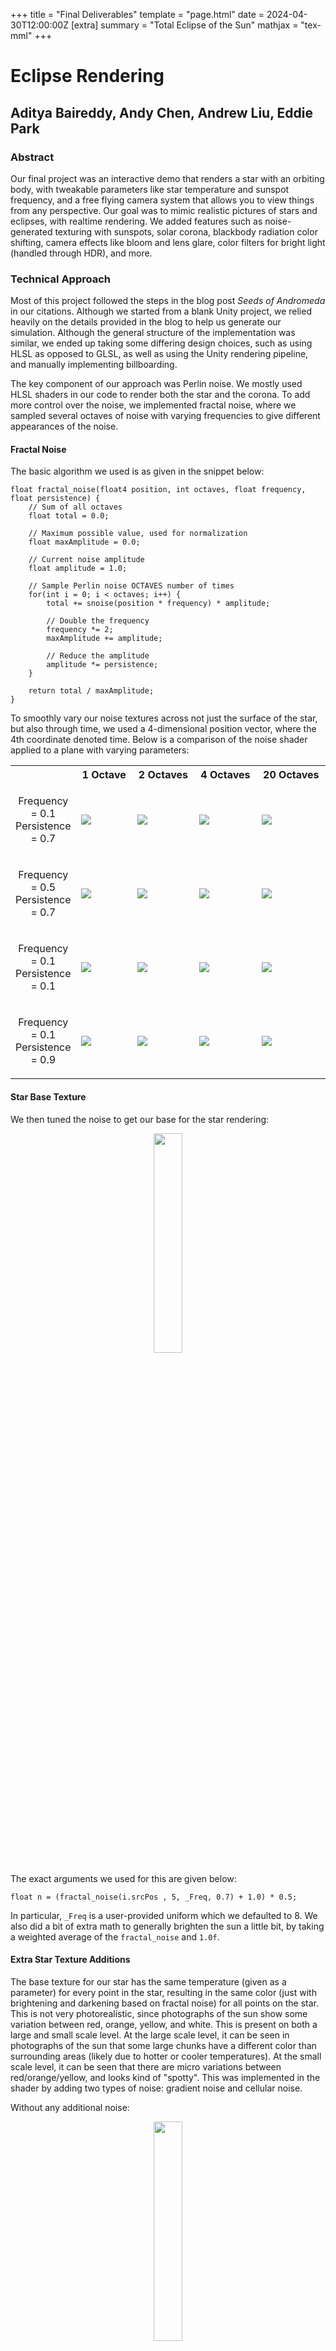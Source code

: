 +++
title = "Final Deliverables"
template = "page.html"
date = 2024-04-30T12:00:00Z
[extra]
summary = "Total Eclipse of the Sun"
mathjax = "tex-mml"
+++

# Eclipse Rendering
## Aditya Baireddy, Andy Chen, Andrew Liu, Eddie Park

### Abstract

Our final project was an interactive demo that renders a star with an orbiting body, with tweakable parameters like star temperature and sunspot frequency, and a free flying camera system that allows you to view things from any perspective. Our goal was to mimic realistic pictures of stars and eclipses, with realtime rendering. We added features such as noise-generated texturing with sunspots, solar corona, blackbody radiation color shifting, camera effects like bloom and lens glare, color filters for bright light (handled through HDR), and more. 

### Technical Approach 

Most of this project followed the steps in the blog post *Seeds of Andromeda* in our citations. Although we started from a blank Unity project, we relied heavily on the details provided in the blog to help us generate our simulation. Although the general structure of the implementation was similar, we ended up taking some differing design choices, such as using HLSL as opposed to GLSL, as well as using the Unity rendering pipeline, and manually implementing billboarding.   

The key component of our approach was Perlin noise. We mostly used HLSL shaders in our code to render both the star and the corona. To add more control over the noise, we implemented fractal noise, where we sampled several octaves of noise with varying frequencies to give different appearances of the noise.

#### Fractal Noise

The basic algorithm we used is as given in the snippet below:

```
float fractal_noise(float4 position, int octaves, float frequency, float persistence) {
	// Sum of all octaves
	float total = 0.0;
	
	// Maximum possible value, used for normalization
	float maxAmplitude = 0.0;
	
	// Current noise amplitude
	float amplitude = 1.0;

	// Sample Perlin noise OCTAVES number of times
	for(int i = 0; i < octaves; i++) {
		total += snoise(position * frequency) * amplitude;
		
		// Double the frequency
		frequency *= 2;
		maxAmplitude += amplitude;
		
		// Reduce the amplitude
		amplitude *= persistence;
	}

	return total / maxAmplitude;
}
```

To smoothly vary our noise textures across not just the surface of the star, but also through time, we used a 4-dimensional position vector, where the 4th coordinate denoted time. Below is a comparison of the noise shader applied to a plane with varying parameters:

<style>
img {
  margin-left: auto;
  margin-right: auto;
}
</style>

<table>
	<tr>
		<th style="width:10%"> </th>
		<th> 1 Octave </th>
		<th> 2 Octaves </th>
		<th> 4 Octaves </th>
		<th> 20 Octaves </th>
	</tr>
	<tr>
		<td> <p style="text-align:center"> Frequency = 0.1 <br> Persistence = 0.7 </p> </td>
		<td> <img src="./fractal_noise_1o_0.1f_0.7p.png"> </td>
		<td> <img src="./fractal_noise_2o_0.1f_0.7p.png"> </td>
		<td> <img src="./fractal_noise_4o_0.1f_0.7p.png"> </td>
		<td> <img src="./fractal_noise_20o_0.1f_0.7p.png"> </td>
	</tr>
	<tr>
		<td> <p style="text-align:center"> Frequency = 0.5 <br> Persistence = 0.7 </p> </td>
		<td> <img src="./fractal_noise_1o_0.5f_0.7p.png"> </td>
		<td> <img src="./fractal_noise_2o_0.5f_0.7p.png"> </td>
		<td> <img src="./fractal_noise_4o_0.5f_0.7p.png"> </td>
		<td> <img src="./fractal_noise_20o_0.5f_0.7p.png"> </td>
	</tr>
	<tr>
		<td> <p style="text-align:center"> Frequency = 0.1 <br> Persistence = 0.1 </p> </td>
		<td> <img src="./fractal_noise_1o_0.1f_0.1p.png"> </td>
		<td> <img src="./fractal_noise_2o_0.1f_0.1p.png"> </td>
		<td> <img src="./fractal_noise_4o_0.1f_0.1p.png"> </td>
		<td> <img src="./fractal_noise_20o_0.1f_0.1p.png"> </td>
	</tr>
	<tr>
		<td> <p style="text-align:center"> Frequency = 0.1 <br> Persistence = 0.9 </p> </td>
		<td> <img src="./fractal_noise_1o_0.1f_0.9p.png"> </td>
		<td> <img src="./fractal_noise_2o_0.1f_0.9p.png"> </td>
		<td> <img src="./fractal_noise_4o_0.1f_0.9p.png"> </td>
		<td> <img src="./fractal_noise_20o_0.1f_0.9p.png"> </td>
	</tr>
</table>

#### Star Base Texture

We then tuned the noise to get our base for the star rendering:

<p style="text-align:center">
<img src="./base_sun.png" style="width:30%">
</p>

The exact arguments we used for this are given below:
```
float n = (fractal_noise(i.srcPos , 5, _Freq, 0.7) + 1.0) * 0.5;
```
In particular, `_Freq` is a user-provided uniform which we defaulted to 8. We also did a bit of extra math to generally brighten the sun a little bit, by taking a weighted average of the `fractal_noise` and `1.0f`.

#### Extra Star Texture Additions

The base texture for our star has the same temperature (given as a parameter) for every point in the star, resulting in the same color 
(just with brightening and darkening based on fractal noise) for all points on the star. This is not very photorealistic, since 
photographs of the sun show some variation between red, orange, yellow, and white. This is present on both a large and small scale 
level. At the large scale level, it can be seen in photographs of the sun that some large chunks have a different color than 
surrounding areas (likely due to hotter or cooler temperatures). At the small scale level, it can be seen that there are micro 
variations between red/orange/yellow, and looks kind of "spotty". This was implemented in the shader by adding two types of noise: 
gradient noise and cellular noise.

Without any additional noise:

<p style="text-align:center">
<img src="../nothing_sun.png" style="width:30%">
</p>

The negative of cellular noise was added to the temperature to simulate variations in color at a small scale level. Cellular noise 
is noise that resembles cells, where the visual effect is the coordinate space being partitioned into multiple "cells" which have 
a clear barrier on the outside, and are brighter closer to the center of the cell. The negative of this noise was added to make a 
faint cell structure where the boundaries are higher temperature/brighter (yellow) and the inside is lower temperature (red).

With only cellular noise on top of the base texture:

<p style="text-align:center">
<img src="../cellular_sun.png" style="width:30%">
</p>

Gradient noise (scaled by an appropriate factor) was added to the temperature to simulate variations in color for large chunks. 
Gradient noise when scaled by an appropriate factor can be used to have shading that looks like "splatters" where there is a 
gradual transition between the color on the outside of the splatter to the color of the splatter. For the sun, the "splatters" were 
low (or high) temperatures, and produced a gradual transition between red-orange to yellow-orange, for example.

With gradient noise and cellular noise on top of the base texture:

<p style="text-align:center">
<img src="../nice_sun.png" style="width:30%">
</p>
#### Sunspots

We used the below code snippet of code to generate our sunspots.
```
float s = 0.3;
float t1 = snoise(sPosition * _ssFreq) - s;
float t2 = snoise((sPosition + _Radius) * _ssFreq) - s;
float ss = (max(t1, 0.0) * max(t2, 0.0)) * 2.0;

// Accumulate total noise
float total = n - ss;
```

This code uses more perlin noise, albeit at a lower frequency (`_ssFreq` denotes the sunspot frequency uniform), and subtracting this from our total to create dark spots on the surface of the star. The purpose of the `t2` parameter along with the `_Radius` parameter was to properly adjust the sunspots based on real stars. Sunspots in stars tend to be the same size, but larger stars have more sunspots. To emulate this, we simulated more but smaller sunspots on larger stars. For images of sunspots, see the results section below.

#### Blackbody Radiation and Color Shifting
The noise-based rendering only gives the brightness of the light, but using some physics it's possible to compute the color of the light based on the temperature of the star. There are two components that need to be accounted for: the actual color of the blackbody radiation itself, and the change in intensity. The formula for computing blackbody radiation wavelength strength is given by

$$\displaystyle B_{\lambda }(\lambda ,T)={\frac {2hc^{2}}{\lambda ^{5}}}{\frac {1}{e^{ hc / (\lambda k_{\mathrm {B} }T)}-1}}$$

where $T$ is temperature and $\lambda$ is the desired wavelength. Computing this in real time with graphics is possible, but a little complicated with shaders because of the size of the numbers involved, and because the color gamut of the display is not necessarily known in advance, so figuring out what wavelengths exactly to use for each of the red, green, and blue LEDs is somewhat of a guessing game by the time we get to the shader. Instead, we used a texture that computed the color based on temperature in advance, and merely sampled from it based on an input temperature, which is both faster and easier.

For the intensity, we were still facing some similar shader issues as with color, so we again used a workaround: we approximated the increase in intensity for each color by some "magic" linear equations, shown below along with the total color obtained from the blackbody radiation code:
```	
// some linear interpolation of temperature to read from the temperature texture, 
// which handles between 800 K and 30,000 K
float u = (_Temp - 800.0) / 29200.0;
float4 color = tex2D(_TempTex, float2(u, 0));
// this code is refactored here to be easier to read
float colorRedShift = _Temp * (0.0534 / 255.0) - (43.0/255.0);
float colorGreenShift = _Temp * (0.0628 / 255.0) - (77.0 / 255.0);
float colorBlueShift = _Temp * (0.0735/255.0) - (115.0/255.0);
float4 tempColorShift = float4(colorRedShift,colorGreenShift,colorBlueShift,1.0);
return float4(total, total, total, 1) * shiftedColor;
```

`_Temp` is the input temperature, and `total` is the brightness computed by the noise functions as described earlier.

#### Corona Rendering

We also used fractal noise for the star's corona. The main approach was to sample the noise function based on time and the unit vector pointing from the sun to the pixel we wanted to color, and use the distance from the star to judge how bright the corona should be. (It's necessary to sample on time to make the noise actually change.) However, doing this alone doesn't create a convincing corona; it's too circular, it has lines pointing directly away from the star which looks extremely stiff and unnatural, and it flickers in and out of brightness with no rhyme or reason. In order to fix this, there were two main tricks we used to create something more similar to a real star's corona:
- We sampled from the noise function (three times, once each for x,y,z) based on the position and time to introduce a jitter to the position of the vertex. This jittered position was then normalized and used to sample again (again with time) to end up with a position jittered roughly with respect to its angle emanating outward from the sun. Finally, we used this position to calculate distance from the sun, and scaled brightness inversely to this distance to make parts of the corona closer to the sun brighter. This handles two of our problems: one, it makes the corona less circular, and two, it gets rid of the straight lines and replaces them with more smooth curves and spikes reminiscent of a real corona.
```
	// generate jittered position by jittering each coordinate
	float sx = snoise(_Freq * float4(i.srcPos.xyz, t));
	float sy = snoise(_Freq * float4((i.srcPos.xyz + 2000.0), t));
	float sz = snoise(_Freq * float4((i.srcPos.xyz + 4000.0), t));
	float3 jitter = float3(sx,sy,sz) * 0.12; 

	// normalize jittered position to get a noisy angle
	float3 nJitterDist = normalize(i.srcPos.xyz + jitter);

	// use noisy angle to find noisy position based on angle
	float3 position = i.srcPos.xyz + snoise(float4(nJitterDist, t * _Thickness)/_Thickness) * .2;
```
- When sampling from the noise function, instead of sampling directly based on time, we sampled based on the time minus the distance from the pixel to the star (scaled by a constant). This creates the appearance of the particles of the corona moving outward from the star (as they do in reality), as the last noise sample is only based on the angle (roughly) and time minus distance. 
```
	// i.srcPos.w just contains time, stored in position in vert shader to send to frag shader
    float t = (i.srcPos.w - length(i.srcPos.xyz)) * _Speed; 
```

#### Post-Processing Effects

Additionally, we also used some Unity built-in features to add post processing effects to make our rendering appear more photorealistic to solar photography. We used three main post processing features to accomplish this:

- Bloom
- Color Filtering
- Lens Flare

The bloom ended up making our corona effects more realistic by allowing the light emitted from the corona billboard to bleed a little bit over the surface of the moon, especially in the slight deviations due to the height map applied to the moon's surface.

The color filtering was applied to resemble a solar filter, as to make the star more realistic, we heavily increased the brightness of the sun. The filtering, which just decreased brightness globally allowed the features of the sun such as the surface texture to be visible, and also completely darkened the image of the moon, which in our opinion made it look like actual eclipse photography.

Finally, the lens flare effect was added mostly for fun, since a bit of lens flare makes our rendering look nice :)

#### Challenges
Though two of our group members had previous Unity experience, it was the other two members' first time using Unity, which was a challenging experience. In particular, writing scripts and shaders was particularly challenging, not only because they were in relatively unfamiliar languages (C# and HLSL), but also because we had to interface with Unity built-ins, of which the documentation was not very helpful at explaining how to use it. Searching for resources online often ended up with looking at long, mostly unhelpful forum threads. Many tasks that were presumed easy ended up being far more time consuming than initially planned.

One of these challenges was incorporating the fractal noise generation into our Sun rendering. Namely, while it worked to generate some noise, it did not look very good, as it was super granular and pixelated. We spent a considerable amount of time tuning the parameters and tweaking the algorithm in order to get results that we were satisfied with. 

Another one of these challenges was implementing the corona shader as a billboard. While we initially tried to use pre-existing implementations of billboards, and even tried to follow an opengl tutorial, we found that it did not work for some reason. After fruitless hours of debugging, we decided to implement it ourselves, using a vertex shader to dynamically transform the coordinates of the corners of the plane in world space, such that the normal vector pointed towards the current camera position.

Rendering the moon was also a challenge, as Unity did not have a built-in displacement mapping function for objects. We tried to use third-party packages that included displacement mapping, but there were some notable issues, particularly that there was significant distortion of the textures near the poles of the sphere. Thus, we ended up writing our own displacement mapping shader using our knowledge from homework 4.

We also had trouble with getting HDR rendering to work: originally, we added HDR directly to the shaders we wrote, but this didn't play well with Unity and our implementation of color filtering, making the scene appear much darker than it should. There wasn't an easy workaround for this, since we were planning to use an in-scene translucent filter to shift down color, but at that point the pixel values were written to the screen buffer by the shader. The solution was to introduce a volume around the Sun which filtered some light out (while remaining in the HDR range), and use post-processing effects for the color filter which played nicely with the HDR rendering.

#### Learnings
We had a fair amount of learning moments while completing this project.
1. It was far easier for us to do partner programming on one computer than to try to work separately on our own computers. We initially tried to work separately, but found that we encountered lots of unintelligible merge conflicts, and ended up having to do a bunch of work again transferring the results from one computer to another.
2. Choosing the right parameters (frequency, strength, radius, temperature, size, thickness, etc.) is really important for rendering images that look good. Choosing the wrong values for these parameters can lead to results that look really weird.
3. While we ended up sticking with Unity for this project, we were ultimately unhappy with the framework and felt that it would've been easier to operate in C++ by perhaps modifying one of the homework skeleton codes.


### Results

Below is a static image of the initial state of our simulation, which places the camera at the right distance from the moon and the sun to resemble a total solar eclipse.

<p style="text-align:center">
<img src="./eclipse.png" style="width:50%">
</p>

Below is an image of the sun without an eclipsing moon:

<p style="text-align:center">
<img src="./sun_final.png" style="width:50%">
</p>

In addition, by modifying the distance between the camera and the scene, we are able to simulate an annular eclipse, and by rotating the camera around the sun, we are able to simulate a partial eclipse:

<p style="text-align:center">
<img src="./sun_annular.png" style="width:30%"> <img src="./sun_partial.png" style="width:30%">
<br>
Above left: a simulation of an annular eclipse. Above right: a simulation of a partial eclipse
</p>

Below is an example of two different star temperatures, demonstrating blackbody radiation.

<p style="text-align:center">
<img src="./sun_warmer.png" style="width:30%"> <img src="./sun_hot.png" style="width:30%">
<br>
Above left: a simulation of a star at approximately 3200K. Above right: a simulation of a star at approximately 4500K.
</p>

And below is a video of just the sun simulation:

<iframe src="https://drive.google.com/file/d/1ZO1PtC9ElPNYYRDdV1CoQ5Jp9RfLcFMn/preview" width="640" height="480" allow="autoplay"></iframe>


### References

1. Procedural Star Rendering. Benjamin Arnold, Seed of Andromeda. https://web.archive.org/web/20150910041136/https://www.seedofandromeda.com/blogs/51-procedural-star-rendering.
2. 2D / 3D / 4D optimised Perlin Noise Cg/HLSL library (cginc). https://forum.unity.com/threads/2d-3d-4d-optimised-perlin-noise-cg-hlsl-library-cginc.218372/.
3. What color is a blackbody? Mitchell Charity. http://www.vendian.org/mncharity/dir3/blackbody/.
4. CGI Moon Kit. Ernie Wright, Nasa's Scientific Visualization Studio. https://svs.gsfc.nasa.gov/cgi-bin/details.cgi?aid=4720.
5. Billboards. OpenGL-Tutorial. https://www.opengl-tutorial.org/intermediate-tutorials/billboards-particles/billboards/


### Contributions from each team member

Aditya worked on setting up the interactive freecam camera system, blackbody radiation shading, and the corona billboard. Andrew worked on setting up the framework, generating the perlin and fractal noise, adding sunspots, and updating the camera system to have controllable speed and orbit mode. Andy worked on adding cellular noise and granules to the sun. Eddie worked on rendering the moon textures displacement, and improving the camera system quality of life. We all contributed to the website, report, and video.

